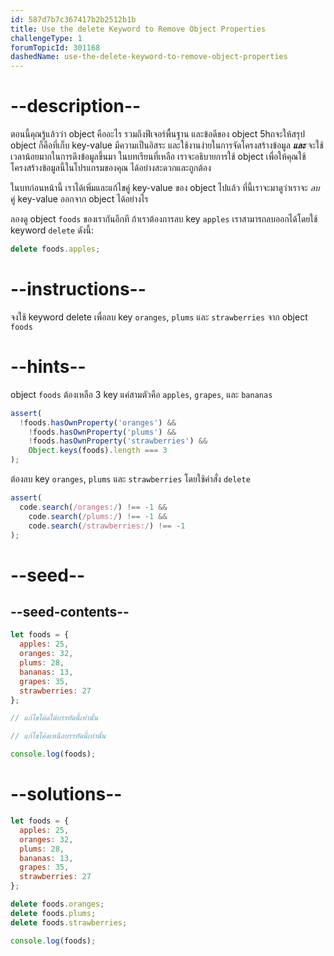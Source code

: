 ```yaml
---
id: 587d7b7c367417b2b2512b1b
title: Use the delete Keyword to Remove Object Properties
challengeType: 1
forumTopicId: 301168
dashedName: use-the-delete-keyword-to-remove-object-properties
---
```


# --description--

ตอนนี้คุณรู้แล้วว่า object คืออะไร รวมถึงฟีเจอร์พื้นฐาน และข้อดีของ object 
5hถจะให้สรุป object ก็คือที่เก็บ key-value มีความเป็นอิสระ และใช้งานง่ายในการจัดโครงสร้างข้อมูล ***และ*** จะใช้เวลาน้อยมากในการดึงข้อมูลขึ้นมา 
ในบทเรียนที่เหลือ เราจะอธิบายการใช้ object  เพื่อให้คุณใช้โครงสร้างข้อมูลนี้ในโปรแกรมของคุณ ได้อย่างสะดวกและถูกต้อง

ในบทก่อนหน้านี้ เราได้เพิ่มและแก้ไขคู่ key-value ของ object ไปแล้ว ที่นี้เราจะมาดูว่าเราจะ *ลบ* คู่ key-value ออกจาก object ได้อย่างไร

ลองดู object `foods` ของเรากันอีกที ถ้าเราต้องการลบ key `apples` เราสามารถลบออกได้โดยใช้ keyword `delete` ดังนี้:

```js
delete foods.apples;
```

# --instructions--

จงใช้ keyword delete เพื่อลบ key `oranges`, `plums` และ `strawberries` จาก object `foods`

# --hints--

object `foods` ต้องเหลือ 3 key แค่สามตัวคือ `apples`, `grapes`, และ `bananas`

```js
assert(
  !foods.hasOwnProperty('oranges') &&
    !foods.hasOwnProperty('plums') &&
    !foods.hasOwnProperty('strawberries') &&
    Object.keys(foods).length === 3
);
```

ต้องลบ key `oranges`, `plums` และ `strawberries` โดยใช้คำสั่ง `delete`

```js
assert(
  code.search(/oranges:/) !== -1 &&
    code.search(/plums:/) !== -1 &&
    code.search(/strawberries:/) !== -1
);
```

# --seed--

## --seed-contents--

```js
let foods = {
  apples: 25,
  oranges: 32,
  plums: 28,
  bananas: 13,
  grapes: 35,
  strawberries: 27
};

// แก้ไขโค้ดใต้บรรทัดนี้เท่านั้น

// แก้ไขโค้ดเหนือบรรทัดนี้เท่านั้น

console.log(foods);
```

# --solutions--

```js
let foods = {
  apples: 25,
  oranges: 32,
  plums: 28,
  bananas: 13,
  grapes: 35,
  strawberries: 27
};

delete foods.oranges;
delete foods.plums;
delete foods.strawberries;

console.log(foods);
```
